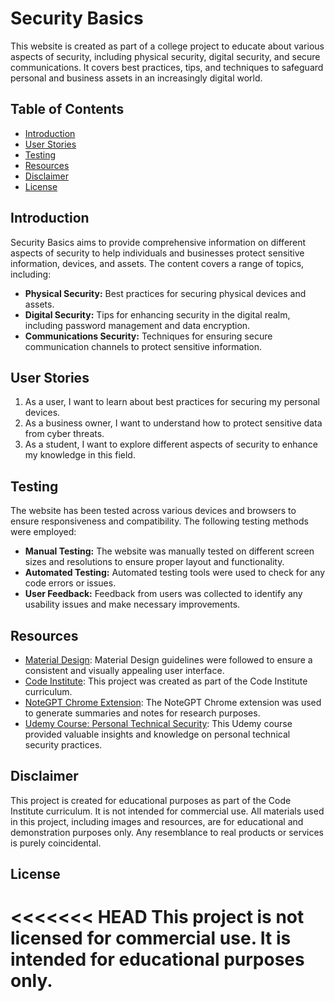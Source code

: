 # Security Basics

This website is created as part of a college project to educate about various aspects of security, including physical security, digital security, and secure communications. It covers best practices, tips, and techniques to safeguard personal and business assets in an increasingly digital world.

## Table of Contents

- [Introduction](#introduction)
- [User Stories](#user-stories)
- [Testing](#testing)
- [Resources](#resources)
- [Disclaimer](#disclaimer)
- [License](#license)

## Introduction

Security Basics aims to provide comprehensive information on different aspects of security to help individuals and businesses protect sensitive information, devices, and assets. The content covers a range of topics, including:

- **Physical Security:** Best practices for securing physical devices and assets.
- **Digital Security:** Tips for enhancing security in the digital realm, including password management and data encryption.
- **Communications Security:** Techniques for ensuring secure communication channels to protect sensitive information.

## User Stories

1. As a user, I want to learn about best practices for securing my personal devices.
2. As a business owner, I want to understand how to protect sensitive data from cyber threats.
3. As a student, I want to explore different aspects of security to enhance my knowledge in this field.

## Testing

The website has been tested across various devices and browsers to ensure responsiveness and compatibility. The following testing methods were employed:

- **Manual Testing:** The website was manually tested on different screen sizes and resolutions to ensure proper layout and functionality.
- **Automated Testing:** Automated testing tools were used to check for any code errors or issues.
- **User Feedback:** Feedback from users was collected to identify any usability issues and make necessary improvements.

## Resources

- [Material Design](https://m3.material.io/): Material Design guidelines were followed to ensure a consistent and visually appealing user interface.
- [Code Institute](https://codeinstitute.net/): This project was created as part of the Code Institute curriculum.
- [NoteGPT Chrome Extension](https://chromewebstore.google.com/detail/notegpt-youtube-web-summa/baecjmoceaobpnffgnlkloccenkoibbb): The NoteGPT Chrome extension was used to generate summaries and notes for research purposes.
- [Udemy Course: Personal Technical Security](https://www.udemy.com/course/personal-technical-security/): This Udemy course provided valuable insights and knowledge on personal technical security practices.

## Disclaimer

This project is created for educational purposes as part of the Code Institute curriculum. It is not intended for commercial use. All materials used in this project, including images and resources, are for educational and demonstration purposes only. Any resemblance to real products or services is purely coincidental.

## License

<<<<<<< HEAD
This project is not licensed for commercial use. It is intended for educational purposes only.
=======
